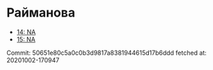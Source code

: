# Райманова
- [14: NA](14.md)
- [15: NA](15.md)

Commit: 50651e80c5a0c0b3d9817a8381944615d17b6ddd
 fetched at: 20201002-170947
